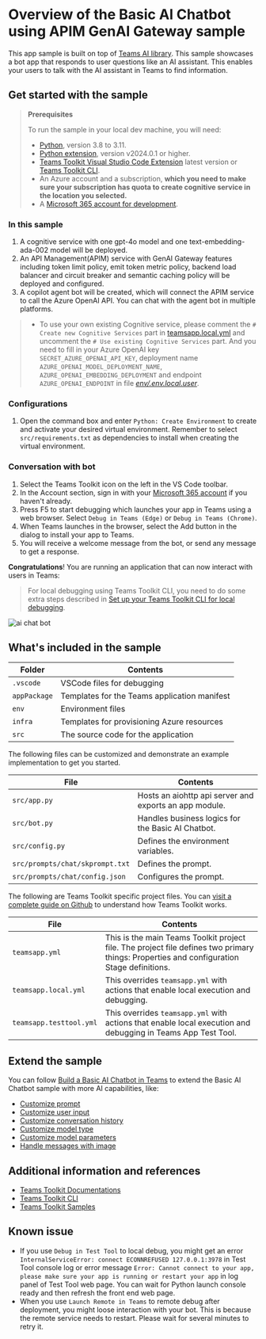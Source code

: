 # Overview of the Basic AI Chatbot using APIM GenAI Gateway sample

This app sample is built on top of [Teams AI library](https://aka.ms/teams-ai-library).
This sample showcases a bot app that responds to user questions like an AI assistant. This enables your users to talk with the AI assistant in Teams to find information.


## Get started with the sample

> **Prerequisites**
>
> To run the sample in your local dev machine, you will need:
>
> - [Python](https://www.python.org/), version 3.8 to 3.11.
> - [Python extension](https://code.visualstudio.com/docs/languages/python), version v2024.0.1 or higher.
> - [Teams Toolkit Visual Studio Code Extension](https://aka.ms/teams-toolkit) latest version or [Teams Toolkit CLI](https://aka.ms/teams-toolkit-cli).
> - An Azure account and a subscription, **which you need to make sure your subscription has quota to create cognitive service in the location you selected.**
> - A [Microsoft 365 account for development](https://docs.microsoft.com/microsoftteams/platform/toolkit/accounts).

### In this sample
1. A cognitive service with one gpt-4o model and one text-embedding-ada-002 model will be deployed.
1. An API Management(APIM) service with GenAI Gateway features including token limit policy, emit token metric policy, backend load balancer and circuit breaker and semantic caching policy will be deployed and configured.
1. A copilot agent bot will be created, which will connect the APIM service to call the Azure OpenAI API. You can chat with the agent bot in multiple platforms.

> - To use your own existing Cognitive service, please comment the `# Create new Cognitive Services` part in [teamsapp.local.yml](./teamsapp.local.yml) and uncomment the `# Use existing Cognitive Services` part. And you need to fill in your Azure OpenAI key `SECRET_AZURE_OPENAI_API_KEY`, deployment name `AZURE_OPENAI_MODEL_DEPLOYMENT_NAME`, `AZURE_OPENAI_EMBEDDING_DEPLOYMENT` and endpoint `AZURE_OPENAI_ENDPOINT` in file [*env/.env.local.user*](./env/.env.local.user).

### Configurations
1. Open the command box and enter `Python: Create Environment` to create and activate your desired virtual environment. Remember to select `src/requirements.txt` as dependencies to install when creating the virtual environment.

### Conversation with bot
1. Select the Teams Toolkit icon on the left in the VS Code toolbar.
1. In the Account section, sign in with your [Microsoft 365 account](https://docs.microsoft.com/microsoftteams/platform/toolkit/accounts) if you haven't already.
1. Press F5 to start debugging which launches your app in Teams using a web browser. Select `Debug in Teams (Edge)` or `Debug in Teams (Chrome)`.
1. When Teams launches in the browser, select the Add button in the dialog to install your app to Teams.
1. You will receive a welcome message from the bot, or send any message to get a response.

**Congratulations**! You are running an application that can now interact with users in Teams:

> For local debugging using Teams Toolkit CLI, you need to do some extra steps described in [Set up your Teams Toolkit CLI for local debugging](https://aka.ms/teamsfx-cli-debugging).

![ai chat bot](https://user-images.githubusercontent.com/7642967/258726187-8306610b-579e-4301-872b-1b5e85141eff.png)

## What's included in the sample

| Folder       | Contents                                            |
| - | - |
| `.vscode`    | VSCode files for debugging                          |
| `appPackage` | Templates for the Teams application manifest        |
| `env`        | Environment files                                   |
| `infra`      | Templates for provisioning Azure resources          |
| `src`        | The source code for the application                 |

The following files can be customized and demonstrate an example implementation to get you started.

| File                                 | Contents                                           |
| - | - |
|`src/app.py`| Hosts an aiohttp api server and exports an app module.|
|`src/bot.py`| Handles business logics for the Basic AI Chatbot.|
|`src/config.py`| Defines the environment variables.|
|`src/prompts/chat/skprompt.txt`| Defines the prompt.|
|`src/prompts/chat/config.json`| Configures the prompt.|

The following are Teams Toolkit specific project files. You can [visit a complete guide on Github](https://github.com/OfficeDev/TeamsFx/wiki/Teams-Toolkit-Visual-Studio-Code-v5-Guide#overview) to understand how Teams Toolkit works.

| File                                 | Contents                                           |
| - | - |
|`teamsapp.yml`|This is the main Teams Toolkit project file. The project file defines two primary things:  Properties and configuration Stage definitions. |
|`teamsapp.local.yml`|This overrides `teamsapp.yml` with actions that enable local execution and debugging.|
|`teamsapp.testtool.yml`|This overrides `teamsapp.yml` with actions that enable local execution and debugging in Teams App Test Tool.|

## Extend the sample

You can follow [Build a Basic AI Chatbot in Teams](https://aka.ms/teamsfx-basic-ai-chatbot) to extend the Basic AI Chatbot sample with more AI capabilities, like:
- [Customize prompt](https://aka.ms/teamsfx-basic-ai-chatbot#customize-prompt)
- [Customize user input](https://aka.ms/teamsfx-basic-ai-chatbot#customize-user-input)
- [Customize conversation history](https://aka.ms/teamsfx-basic-ai-chatbot#customize-conversation-history)
- [Customize model type](https://aka.ms/teamsfx-basic-ai-chatbot#customize-model-type)
- [Customize model parameters](https://aka.ms/teamsfx-basic-ai-chatbot#customize-model-parameters)
- [Handle messages with image](https://aka.ms/teamsfx-basic-ai-chatbot#handle-messages-with-image)

## Additional information and references

- [Teams Toolkit Documentations](https://docs.microsoft.com/microsoftteams/platform/toolkit/teams-toolkit-fundamentals)
- [Teams Toolkit CLI](https://aka.ms/teamsfx-toolkit-cli)
- [Teams Toolkit Samples](https://github.com/OfficeDev/TeamsFx-Samples)

## Known issue
- If you use `Debug in Test Tool` to local debug, you might get an error `InternalServiceError: connect ECONNREFUSED 127.0.0.1:3978` in Test Tool console log or error message `Error: Cannot connect to your app,
please make sure your app is running or restart your app` in log panel of Test Tool web page. You can wait for Python launch console ready and then refresh the front end web page.
- When you use `Launch Remote in Teams` to remote debug after deployment, you might loose interaction with your bot. This is because the remote service needs to restart. Please wait for several minutes to retry it. 